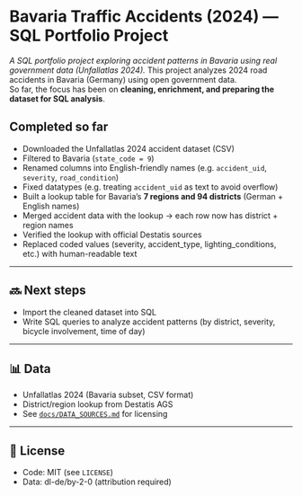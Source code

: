 # Bavaria Traffic Accidents (2024) — SQL Portfolio Project
*A SQL portfolio project exploring accident patterns in Bavaria using real government data (Unfallatlas 2024).*
This project analyzes 2024 road accidents in Bavaria (Germany) using open government data.  
So far, the focus has been on **cleaning, enrichment, and preparing the dataset for SQL analysis**.

##  Completed so far
- Downloaded the Unfallatlas 2024 accident dataset (CSV)
- Filtered to Bavaria (`state_code = 9`)
- Renamed columns into English-friendly names (e.g. `accident_uid`, `severity`, `road_condition`)
- Fixed datatypes (e.g. treating `accident_uid` as text to avoid overflow)
- Built a lookup table for Bavaria’s **7 regions and 94 districts** (German + English names)
- Merged accident data with the lookup → each row now has district + region names
- Verified the lookup with official Destatis sources
- Replaced coded values (severity, accident_type, lighting_conditions, etc.) with human-readable text

---

## 🔜 Next steps
- Import the cleaned dataset into SQL
- Write SQL queries to analyze accident patterns (by district, severity, bicycle involvement, time of day)

---

## 📊 Data
- Unfallatlas 2024 (Bavaria subset, CSV format)  
- District/region lookup from Destatis AGS  
- See [`docs/DATA_SOURCES.md`](docs/DATA_SOURCES.md) for licensing  

---

## 📄 License
- Code: MIT (see `LICENSE`)  
- Data: dl-de/by-2-0 (attribution required)
